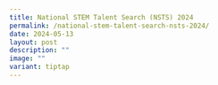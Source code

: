 ```yaml
---
title: National STEM Talent Search (NSTS) 2024
permalink: /national-stem-talent-search-nsts-2024/
date: 2024-05-13
layout: post
description: ""
image: ""
variant: tiptap
---
```

